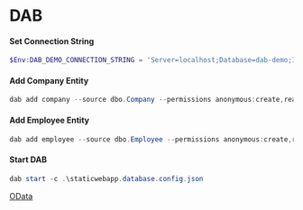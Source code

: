 # DAB

#### Set Connection String

```powershell
$Env:DAB_DEMO_CONNECTION_STRING = 'Server=localhost;Database=dab-demo;Integrated Security=true;Trust Server Certificate=true'
```

#### Add Company Entity

```powershell
dab add company --source dbo.Company --permissions anonymous:create,read,update,delete -c .\staticwebapp.database.config.json
```

#### Add Employee Entity

```powershell
dab add employee --source dbo.Employee --permissions anonymous:create,read,update,delete -c .\staticwebapp.database.config.json
```

#### Start DAB

```powershell
dab start -c .\staticwebapp.database.config.json
```

[OData](https://localhost:5001/api/employees?$filter=Id%20eq%201)
